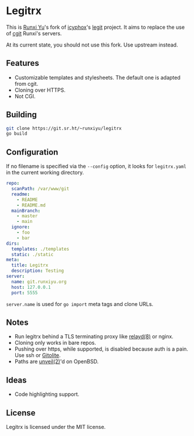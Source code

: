 # Legitrx

This is [Runxi Yu](https://runxiyu.org)'s fork of [icyphox](https://icyphox.sh/)'s [legit](https://git.icyphox.sh/legit/) project. It aims to replace the use of [cgit](https://git.zx2c4.com/cgit/about/) Runxi's servers.

At its current state, you should not use this fork. Use upstream instead.

## Features

- Customizable templates and stylesheets. The default one is adapted from cgit.
- Cloning over HTTPS.
- Not CGI.

## Building

```sh
git clone https://git.sr.ht/~runxiyu/legitrx
go build
```

## Configuration

If no filename is specified via the `--config` option, it looks for `legitrx.yaml` in the current working directory.

```yaml
repo:
  scanPath: /var/www/git
  readme:
    - README
    - README.md
  mainBranch:
    - master
    - main
  ignore:
    - foo
    - bar
dirs:
  templates: ./templates
  static: ./static
meta:
  title: Legitrx
  description: Testing
server:
  name: git.runxiyu.org
  host: 127.0.0.1
  port: 5555
  ```

`server.name` is used for `go import` meta tags and clone URLs.

## Notes

- Run legitrx behind a TLS terminating proxy like [relayd(8)](https://man.openbsd.org/relayd.8) or nginx.
- Cloning only works in bare repos.
- Pushing over https, while supported, is disabled because auth is a pain. Use ssh or [Gitolite](https://gitolite.com/gitolite/).
- Paths are [unveil(2)](https://man.openbsd.org/unveil.2)'d on OpenBSD.

## Ideas

- Code highlighting support.

## License

Legitrx is licensed under the MIT license.
